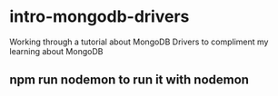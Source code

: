 # intro-mongodb-drivers

Working through a tutorial about MongoDB Drivers to compliment my learning about MongoDB

## npm run nodemon to run it with nodemon
